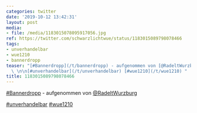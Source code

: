 ```yaml
---
categories: twitter
date: '2019-10-12 13:42:31'
layout: post
media:
- file: /media/1183015078095917056.jpg
ref: https://twitter.com/schwarzlichtwue/status/1183015089798078466
tags:
- unverhandelbar
- wue1210
- bannerdropp
teaser: "[#Bannerdropp](/t/bannerdropp) - aufgenommen von [@RadeltWurzburg](https://twitter.com/RadeltWurzburg)\
  \ \n\n[#unverhandelbar](/t/unverhandelbar) [#wue1210](/t/wue1210) "
title: 1183015089798078466
---
```

[#Bannerdropp](/t/bannerdropp) - aufgenommen von [@RadeltWurzburg](https://twitter.com/RadeltWurzburg) 

[#unverhandelbar](/t/unverhandelbar) [#wue1210](/t/wue1210) 